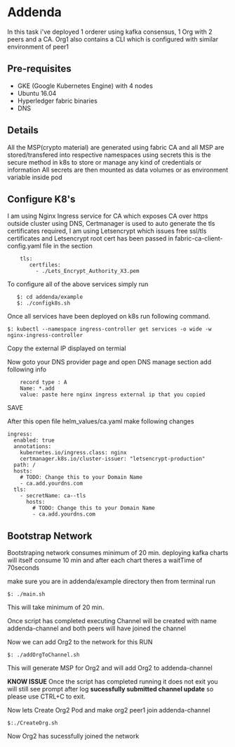 # Addenda

In this task i've deployed 1 orderer using kafka consensus, 1 Org with 2 peers and a CA. Org1 also contains a CLI which is configured with similar environment of peer1

## Pre-requisites
* GKE (Google Kubernetes Engine) with 4 nodes
* Ubuntu 16.04
* Hyperledger fabric binaries
* DNS

## Details 

  All the MSP(crypto material) are generated using fabric CA and all MSP are stored/transfered into respective namespaces using secrets  this is the secure method in k8s to store or manage any kind of credentials or information
  All secrets are then mounted as data volumes or as environment variable inside pod


## Configure K8's
I am using Nginx Ingress service for CA which exposes CA over https outside cluster using DNS, Certmanager is used to auto generate the tls certificates required, I am using Letsencrypt which issues free ssl/tls certificates and Letsencrypt root cert has been passed in fabric-ca-client-config.yaml file in the section

```    
    tls:
       certfiles:
         - ./Lets_Encrypt_Authority_X3.pem
```


To configure all of the above services simply run 

```
   $: cd addenda/example
   $: ./configk8s.sh
```

Once all services have been deployed on k8s run following command.

```
$: kubectl --namespace ingress-controller get services -o wide -w nginx-ingress-controller
```

Copy the external IP displayed on termial

Now goto your DNS provider page and open DNS manage section add following info

```
    record type : A
    Name: *.add
    value: paste here nginx ingress external ip that you copied
``` 
SAVE

After this open file helm_values/ca.yaml make following changes
```
ingress:
  enabled: true
  annotations:
    kubernetes.io/ingress.class: nginx
    certmanager.k8s.io/cluster-issuer: "letsencrypt-production"
  path: /
  hosts:
    # TODO: Change this to your Domain Name
    - ca.add.yourdns.com
  tls:
    - secretName: ca--tls
      hosts:
        # TODO: Change this to your Domain Name
        - ca.add.yourdns.com
```

## Bootstrap Network
Bootstraping network consumes minimum of 20 min. deploying kafka charts will itself consume 10 min and after each chart theres a waitTime of 70seconds

make sure you are in addenda/example directory then from terminal run
```
$: ./main.sh 
```

This will take minimum of 20 min.

Once script has completed executing Channel will be created with name addenda-channel and both peers will have joined the channel

Now we can add Org2 to the network for this RUN
```
$: ./addOrgToChannel.sh
```

This will generate MSP for Org2 and will add Org2 to addenda-channel

**KNOW ISSUE** Once the script has completed running it does not exit you will still see prompt after log  **sucessfully submitted channel update** so please use CTRL+C to exit.

Now lets Create Org2 Pod and make org2 peer1 join addenda-channel
```
$:./CreateOrg.sh
```

Now Org2 has sucessfully joined the network
